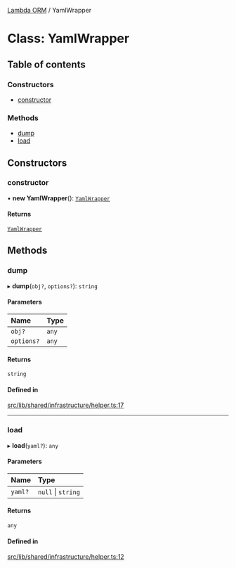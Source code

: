 [Lambda ORM](../README.md) / YamlWrapper

# Class: YamlWrapper

## Table of contents

### Constructors

- [constructor](YamlWrapper.md#constructor)

### Methods

- [dump](YamlWrapper.md#dump)
- [load](YamlWrapper.md#load)

## Constructors

### constructor

• **new YamlWrapper**(): [`YamlWrapper`](YamlWrapper.md)

#### Returns

[`YamlWrapper`](YamlWrapper.md)

## Methods

### dump

▸ **dump**(`obj?`, `options?`): `string`

#### Parameters

| Name | Type |
| :------ | :------ |
| `obj?` | `any` |
| `options?` | `any` |

#### Returns

`string`

#### Defined in

[src/lib/shared/infrastructure/helper.ts:17](https://github.com/lambda-orm/lambdaorm-base/blob/f0d71aa10e836415abad81a08fda57f8dc5c26a5/src/lib/shared/infrastructure/helper.ts#L17)

___

### load

▸ **load**(`yaml?`): `any`

#### Parameters

| Name | Type |
| :------ | :------ |
| `yaml?` | ``null`` \| `string` |

#### Returns

`any`

#### Defined in

[src/lib/shared/infrastructure/helper.ts:12](https://github.com/lambda-orm/lambdaorm-base/blob/f0d71aa10e836415abad81a08fda57f8dc5c26a5/src/lib/shared/infrastructure/helper.ts#L12)
